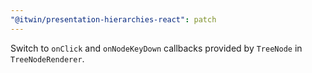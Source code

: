 ```yaml
---
"@itwin/presentation-hierarchies-react": patch
---
```


Switch to `onClick` and `onNodeKeyDown` callbacks provided by `TreeNode` in `TreeNodeRenderer`.
